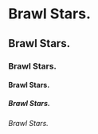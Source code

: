<h1>Brawl Stars.</h1>
<h2>Brawl Stars.</h2>
<h3>Brawl Stars.</h3>
<h4>Brawl Stars.</h4>
<h5>Brawl Stars.</h5>
<h6>Brawl Stars.</h6>
